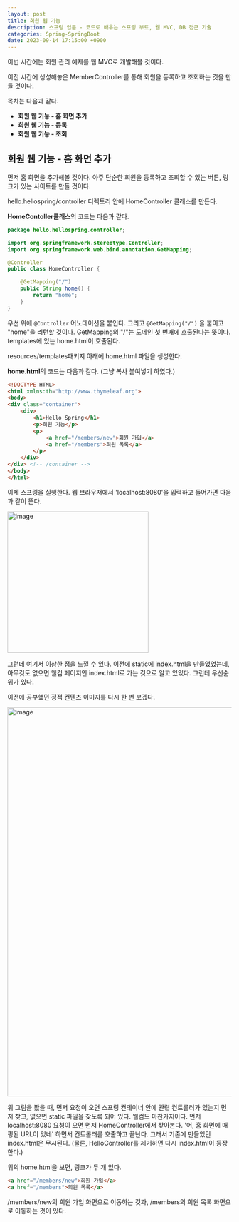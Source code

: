 ```yaml
---
layout: post
title: 회원 웹 기능
description: 스프링 입문 - 코드로 배우는 스프링 부트, 웹 MVC, DB 접근 기술
categories: Spring-SpringBoot
date: 2023-09-14 17:15:00 +0900
---
```

이번 시간에는 회원 관리 예제를 웹 MVC로 개발해볼 것이다.

이전 시간에 생성해놓은 MemberController를 통해 회원을 등록하고 조회하는 것을 만들 것이다.

목차는 다음과 같다.

* <b>회원 웹 기능 - 홈 화면 추가</b>
* <b>회원 웹 기능 - 등록</b>
* <b>회원 웹 기능 - 조회</b>

## 회원 웹 기능 - 홈 화면 추가

먼저 홈 화면을 추가해볼 것이다. 아주 단순한 회원을 등록하고 조회할 수 있는 버튼, 링크가 있는 사이트를 만들 것이다.

hello.hellospring/controller 디렉토리 안에 HomeController 클래스를 만든다.

<b>HomeContoller클래스</b>의 코드는 다음과 같다.

```java
package hello.hellospring.controller;

import org.springframework.stereotype.Controller;
import org.springframework.web.bind.annotation.GetMapping;

@Controller
public class HomeController {

    @GetMapping("/")
    public String home() {
        return "home";
    }
}
```

우선 위에 ```@Controller``` 어노테이션을 붙인다. 그리고 ```@GetMapping("/")``` 을 붙이고 "home"을 리턴할 것이다. GetMapping의 "/"는 도메인 첫 번째에 호출된다는 뜻이다. templates에 있는 home.html이 호출된다.

resources/templates패키지 아래에 home.html 파일을 생성한다.

<b>home.html</b>의 코드는 다음과 같다. (그냥 복사 붙여넣기 하였다.)

```html
<!DOCTYPE HTML>
<html xmlns:th="http://www.thymeleaf.org">
<body>
<div class="container">
    <div>
        <h1>Hello Spring</h1>
        <p>회원 기능</p>
        <p>
            <a href="/members/new">회원 가입</a>
            <a href="/members">회원 목록</a>
        </p>
    </div>
</div> <!-- /container -->
</body>
</html>
```

이제 스프링을 실행한다. 웹 브라우저에서 'localhost:8080'을 입력하고 들어가면 다음과 같이 뜬다.

<img width="317" alt="image" src="https://github.com/johnkdk609/johnkdk609.github.io/assets/88493727/3c5bb2c0-804f-4743-98c2-9d712247f5ba">

그런데 여기서 이상한 점을 느낄 수 있다. 이전에 static에 index.html을 만들었었는데, 아무것도 없으면 웰컴 페이지인 index.html로 가는 것으로 알고 있었다. 그런데 우선순위가 있다.

이전에 공부했던 정적 컨텐츠 이미지를 다시 한 번 보겠다.

<img width="872" alt="image" src="https://github.com/johnkdk609/johnkdk609.github.io/assets/88493727/ad3d54b7-8624-4e9e-942f-ae6b43eef487">

위 그림을 봤을 때, 먼저 요청이 오면 스프링 컨테이너 안에 관련 컨트롤러가 있는지 먼저 찾고, 없으면 static 파일을 찾도록 되어 있다. 웰컴도 마찬가지이다. 먼저 localhost:8080 요청이 오면 먼저 HomeController에서 찾아본다. '어, 홈 화면에 매핑된 URL이 있네' 하면서 컨트롤러를 호출하고 끝난다. 그래서 기존에 만들었던 index.html은 무시된다. (물론, HelloController를 제거하면 다시 index.html이 등장한다.)

위의 home.html을 보면, 링크가 두 개 있다.

```html
<a href="/members/new">회원 가입</a>
<a href="/members">회원 목록</a>
```

/members/new의 회원 가입 화면으로 이동하는 것과, /members의 회원 목록 화면으로 이동하는 것이 있다.